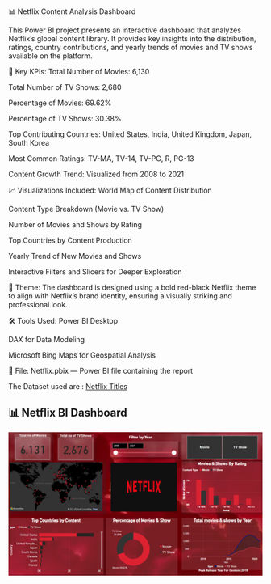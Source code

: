 📊 Netflix Content Analysis Dashboard

This Power BI project presents an interactive dashboard that analyzes Netflix’s global content library. It provides key insights into the distribution, ratings, country contributions, and yearly trends of movies and TV shows available on the platform.

🚀 Key KPIs:
Total Number of Movies: 6,130

Total Number of TV Shows: 2,680

Percentage of Movies: 69.62%

Percentage of TV Shows: 30.38%

Top Contributing Countries: United States, India, United Kingdom, Japan, South Korea

Most Common Ratings: TV-MA, TV-14, TV-PG, R, PG-13

Content Growth Trend: Visualized from 2008 to 2021

📈 Visualizations Included:
World Map of Content Distribution

Content Type Breakdown (Movie vs. TV Show)

Number of Movies and Shows by Rating

Top Countries by Content Production

Yearly Trend of New Movies and Shows

Interactive Filters and Slicers for Deeper Exploration

🎨 Theme:
The dashboard is designed using a bold red-black Netflix theme to align with Netflix’s brand identity, ensuring a visually striking and professional look.

🛠️ Tools Used:
Power BI Desktop

DAX for Data Modeling

Microsoft Bing Maps for Geospatial Analysis

📂 File:
Netflix.pbix — Power BI file containing the report


The Dataset used are :
<a href="https://github.com/samarth2910/Netflix-BI-Dashboard/blob/main/netflix_titles.csv">Netflix Titles</a>

## 📊 Netflix BI Dashboard
![Netflix Dashboard](https://github.com/samarth2910/Netflix-BI-Dashboard/blob/main/Netflix%20Dashboard%20Screenshot.png?raw=true)
